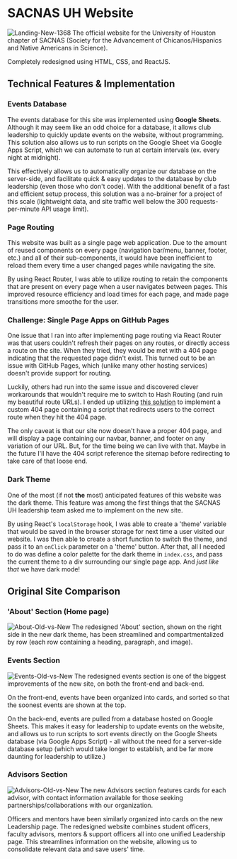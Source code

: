 # SACNAS UH Website
![Landing-New-1368](https://user-images.githubusercontent.com/90817905/185773585-2a6b5a98-edd9-4e60-a393-ba17d922214c.png)
The official website for the University of Houston chapter of SACNAS (Society for the Advancement of Chicanos/Hispanics and Native Americans in Science).

Completely redesigned using HTML, CSS, and ReactJS.

## Technical Features & Implementation
### Events Database
The events database for this site was implemented using **Google Sheets**. Although it may seem like an odd choice for a database, it allows club leadership to quickly update events on the website, without programming. This solution also allows us to run scripts on the Google Sheet via Google Apps Script, which we can automate to run at certain intervals (ex. every night at midnight). 

This effectively allows us to automatically organize our database on the server-side, and facilitate quick & easy updates to the database by club leadership (even those who don't code). With the additional benefit of a fast and efficient setup process, this solution was a no-brainer for a project of this scale (lightweight data, and site traffic well below the 300 requests-per-minute API usage limit).

### Page Routing
This website was built as a single page web application. Due to the amount of reused components on every page (navigation bar/menu, banner, footer, etc.) and all of their sub-components, it would have been inefficient to reload them every time a user changed pages while navigating the site.

By using React Router, I was able to utilize routing to retain the components that are present on every page when a user navigates between pages. This improved resource efficiency and load times for each page, and made page transitions more smoothe for the user.

### Challenge: Single Page Apps on GitHub Pages
One issue that I ran into after implementing page routing via React Router was that users couldn't refresh their pages on any routes, or directly access a route on the site. When they tried, they would be met with a 404 page indicating that the requested page didn't exist. This turned out to be an issue with GitHub Pages, which (unlike many other hosting services) doesn't provide support for routing. 

Luckily, others had run into the same issue and discovered clever workarounds that wouldn't require me to switch to Hash Routing (and ruin my beautiful route URLs). I ended up utilizing [this solution](https://github.com/rafgraph/spa-github-pages) to implement a custom 404 page containing a script that redirects users to the correct route when they hit the 404 page.

The only caveat is that our site now doesn't have a proper 404 page, and will display a page containing our navbar, banner, and footer on any variation of our URL. But, for the time being we can live with that. Maybe in the future I'll have the 404 script reference the sitemap before redirecting to take care of that loose end.

### Dark Theme
One of the most (if not **the** most) anticipated features of this website was the dark theme. This feature was among the first things that the SACNAS UH leadership team asked me to implement on the new site.

By using React's `localStorage` hook, I was able to create a 'theme' variable that would be saved in the browser storage for next time a user visited our website. I was then able to create a short function to switch the theme, and pass it to an `onClick` parameter on a 'theme' button. After that, all I needed to do was define a color palette for the dark theme in `index.css`, and pass the current theme to a div surrounding our single page app. And *just like that* we have dark mode!

## Original Site Comparison
### 'About' Section (Home page)
![About-Old-vs-New](https://user-images.githubusercontent.com/90817905/185774336-a7b7215d-a3ac-42df-a2ae-9ad2f4bc8485.png)
The redesigned 'About' section, shown on the right side in the new dark theme, has been streamlined and compartmentalized by row (each row containing a heading, paragraph, and image).

### Events Section
![Events-Old-vs-New](https://user-images.githubusercontent.com/90817905/185774900-b175d7ea-454d-40f3-9253-9b54074acdfe.png)
The redesigned events section is one of the biggest improvements of the new site, on both the front-end and back-end.

On the front-end, events have been organized into cards, and sorted so that the soonest events are shown at the top.

On the back-end, events are pulled from a database hosted on Google Sheets. This makes it easy for leadership to update events on the website, and allows us to run scripts to sort events directly on the Google Sheets database (via Google Apps Script) - all without the need for a server-side database setup (which would take longer to establish, and be far more daunting for leadership to utilize.)

### Advisors Section
![Advisors-Old-vs-New](https://user-images.githubusercontent.com/90817905/185774479-811200f1-385e-40ec-9ef2-9d6e01809900.png)
The new Advisors section features cards for each advisor, with contact information available for those seeking partnerships/collaborations with our organization.

Officers and mentors have been similarly organized into cards on the new Leadership page. The redesigned website combines student officers, faculty advisors, mentors & support officers all into one unified Leadership page. This streamlines information on the website, allowing us to consolidate relevant data and save users' time.
